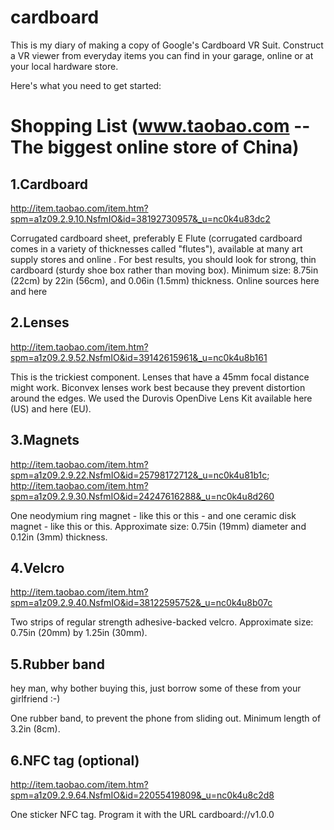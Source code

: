 cardboard
=========

This is my diary of making a copy of Google's Cardboard VR Suit. Construct a VR viewer from everyday items you can find in your garage, online or at your local hardware store.

Here's what you need to get started:

Shopping List (www.taobao.com -- The biggest online store of China)
=====

1.Cardboard
-----
http://item.taobao.com/item.htm?spm=a1z09.2.9.10.NsfmIO&id=38192730957&_u=nc0k4u83dc2


Corrugated cardboard sheet, preferably E Flute (corrugated cardboard comes in a variety of thicknesses called "flutes"), available at many art supply stores and online . For best results, you should look for strong, thin cardboard (sturdy shoe box rather than moving box). Minimum size: 8.75in (22cm) by 22in (56cm), and 0.06in (1.5mm) thickness. Online sources here and here


2.Lenses
-----
http://item.taobao.com/item.htm?spm=a1z09.2.9.52.NsfmIO&id=39142615961&_u=nc0k4u8b161


This is the trickiest component. Lenses that have a 45mm focal distance might work. Biconvex lenses work best because they prevent distortion around the edges. We used the Durovis OpenDive Lens Kit available here (US) and here (EU).


3.Magnets
-----
http://item.taobao.com/item.htm?spm=a1z09.2.9.22.NsfmIO&id=25798172712&_u=nc0k4u81b1c; http://item.taobao.com/item.htm?spm=a1z09.2.9.30.NsfmIO&id=24247616288&_u=nc0k4u8d260


One neodymium ring magnet - like this or this - and one ceramic disk magnet - like this or this. Approximate size: 0.75in (19mm) diameter and 0.12in (3mm) thickness.


4.Velcro
-----
http://item.taobao.com/item.htm?spm=a1z09.2.9.40.NsfmIO&id=38122595752&_u=nc0k4u8b07c


Two strips of regular strength adhesive-backed velcro. Approximate size: 0.75in (20mm) by 1.25in (30mm).


5.Rubber band
-----
hey man, why bother buying this, just borrow some of these from your girlfriend :-)


One rubber band, to prevent the phone from sliding out. Minimum length of 3.2in (8cm).


6.NFC tag (optional)
-----
http://item.taobao.com/item.htm?spm=a1z09.2.9.64.NsfmIO&id=22055419809&_u=nc0k4u8c2d8


One sticker NFC tag. Program it with the URL cardboard://v1.0.0